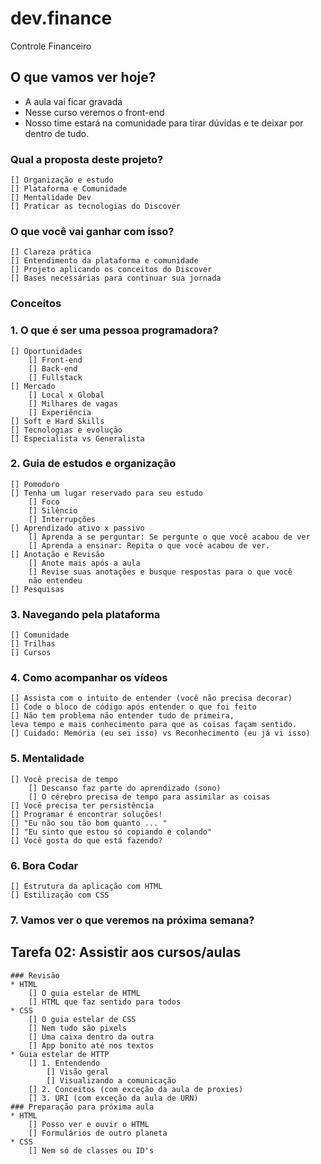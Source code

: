 # dev.finance
Controle Financeiro

## O que vamos ver hoje?

* A aula vai ficar gravada
* Nesse curso veremos o front-end
* Nosso time estará na comunidade para tirar dúvidas e te deixar por dentro de tudo.

### Qual a proposta deste projeto?
	[] Organização e estudo
	[] Plataforma e Comunidade
	[] Mentalidade Dev
	[] Praticar as tecnologias do Discover

### O que você vai ganhar com isso?
	[] Clareza prática
	[] Entendimento da plataforma e comunidade 
	[] Projeto aplicando os conceitos do Discover
	[] Bases necessárias para continuar sua jornada
	

### Conceitos

### 1. O que é ser uma pessoa programadora?
	[] Oportunidades
		[] Front-end
		[] Back-end
		[] Fullstack
	[] Mercado
		[] Local x Global
		[] Milhares de vagas
		[] Experiência
	[] Soft e Hard Skills
	[] Tecnologias e evolução
	[] Especialista vs Generalista

### 2. Guia de estudos e organização
	[] Pomodoro
	[] Tenha um lugar reservado para seu estudo
		[] Foco
		[] Silêncio
		[] Interrupções
	[] Aprendizado ativo x passivo
		[] Aprenda a se perguntar: Se pergunte o que você acabou de ver
		[] Aprenda a ensinar: Repita o que você acabou de ver.
	[] Anotação e Revisão
		[] Anote mais após a aula
		[] Revise suas anotações e busque respostas para o que você
		não entendeu
	[] Pesquisas

### 3. Navegando pela plataforma
	[] Comunidade
	[] Trilhas
	[] Cursos

### 4. Como acompanhar os vídeos
	[] Assista com o intuito de entender (você não precisa decorar)
	[] Code o bloco de código após entender o que foi feito
	[] Não tem problema não entender tudo de primeira, 
	leva tempo e mais conhecimento para que as coisas façam sentido.
	[] Cuidado: Memória (eu sei isso) vs Reconhecimento (eu já vi isso)

### 5. Mentalidade
	[] Você precisa de tempo
		[] Descanso faz parte do aprendizado (sono)
		[] O cérebro precisa de tempo para assimilar as coisas
	[] Você precisa ter persistência
	[] Programar é encontrar soluções!
	[] "Eu não sou tão bom quanto ... "
	[] "Eu sinto que estou só copiando e colando"
	[] Você gosta do que está fazendo?

### 6. Bora Codar
	[] Estrutura da aplicação com HTML
	[] Estilização com CSS


### 7. Vamos ver o que veremos na próxima semana?

## Tarefa 02: Assistir aos cursos/aulas
	### Revisão
	* HTML
		[] O guia estelar de HTML
		[] HTML que faz sentido para todos
	* CSS
		[] O guia estelar de CSS
		[] Nem tudo são pixels
		[] Uma caixa dentro da outra
		[] App bonito até nos textos
	* Guia estelar de HTTP
		[] 1. Entendendo
			[] Visão geral
			[] Visualizando a comunicação
		[] 2. Conceitos (com exceção da aula de proxies)
		[] 3. URI (com exceção da aula de URN)
	### Preparação para próxima aula
	* HTML
		[] Posso ver e ouvir o HTML
		[] Formulários de outro planeta
	* CSS
		[] Nem só de classes ou ID's
